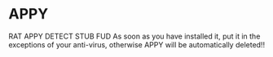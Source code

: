 # APPY
RAT APPY DETECT STUB FUD
As soon as you have installed it, put it in the exceptions of your anti-virus, otherwise APPY will be automatically deleted!!

